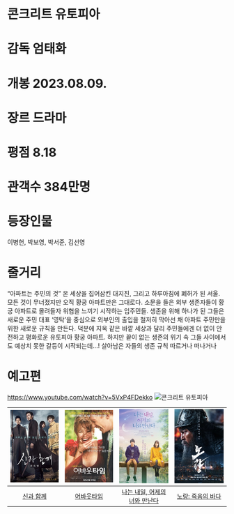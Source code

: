 # 콘크리트 유토피아
# 감독 엄태화
# 개봉 2023.08.09.
# 장르 드라마
# 평점 8.18
# 관객수 384만명
# 등장인물
이병헌, 박보영, 박서준, 김선영
# 줄거리
“아파트는 주민의 것” 온 세상을 집어삼킨 대지진, 그리고 하루아침에 폐허가 된 서울. 모든 것이 무너졌지만 오직 황궁 아파트만은 그대로다. 소문을 들은 외부 생존자들이 황궁 아파트로 몰려들자 위협을 느끼기 시작하는 입주민들. 생존을 위해 하나가 된 그들은 새로운 주민 대표 ‘영탁’을 중심으로 외부인의 출입을 철저히 막아선 채 아파트 주민만을 위한 새로운 규칙을 만든다. 덕분에 지옥 같은 바깥 세상과 달리 주민들에겐 더 없이 안전하고 평화로운 유토피아 황궁 아파트. 하지만 끝이 없는 생존의 위기 속 그들 사이에서도 예상치 못한 갈등이 시작되는데...! 살아남은 자들의 생존 규칙 따르거나 떠나거나
# 예고편
https://www.youtube.com/watch?v=5VxP4FDekko
![콘크리트 유토피아](https://talkimg.imbc.com/TVianUpload/tvian/TViews/image/2023/06/13/2a47c54f-e681-48da-8947-fd374ece967e.jpg)

|![신과 함께](../src/신과함께.jpg)|![어바웃타임](../src/어바웃.jpg)|![나는 내일, 어제의 너와 만난다](../src/ljh_picture.jpg)|![노량: 죽음의 바다](../src/노량.jpg)|  
|:---:|:---:|:---:|:---:|
|[신과 함께](lss.md)|[어바웃타임](smw.md)|[나는 내일, 어제의 너와 만난다](su.md)|[노량: 죽음의 바다](kms.md)|
